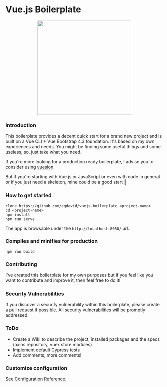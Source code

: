 # Vue.js Boilerplate

<p align="center">
  <img src="https://upload.wikimedia.org/wikipedia/commons/9/95/Vue.js_Logo_2.svg" width="300">
</p>

### Introduction

This boilerplate provides a decent quick start for a brand new project and is built on a Vue CLI + Vue Bootstrap 4.3 foundation. It's based on my own experiences and needs. You might be finding some useful things and some useless, so, just take what you need.

If you're more looking for a production ready boilerplate, I advise you to consider using [vuesion](https://github.com/vuesion/vuesion).

But if you're starting with Vue.js or JavaScript or even with code in general or if you just need a skeleton, mine could be a good start 🙂

### How to get started

```
clone https://github.com/egdavid/vuejs-boilerplate <project-name>
cd <project-name>
npm install
npm run serve
```

The app is browsable under the `http://localhost:8080/` url.

### Compiles and minifies for production

```
npm run build
```

### Contributing

I've created this boilerplate for my own purposes but if you feel like you want to contribute and improve it, then feel free to do it!

### Security Vulnerabilities

If you discover a security vulnerability within this boilerplate, please create a pull request if possible. All security vulnerabilities will be promptly addressed.

### ToDo

- Create a Wiki to describe the project, installed packages and the specs (axios repository, vuex store modules)
- Implement default Cypress tests
- Add comments, more comments!

### Customize configuration

See [Configuration Reference](https://cli.vuejs.org/config/).
